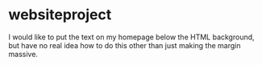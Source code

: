# websiteproject
I would like to put the text on my homepage below the HTML background, but have no real idea how to do this other than just making the margin massive.
